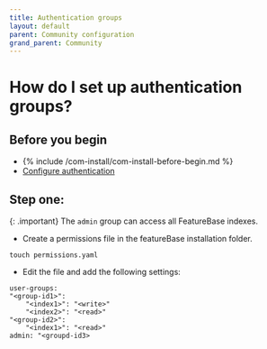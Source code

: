 ```yaml
---
title: Authentication groups
layout: default
parent: Community configuration
grand_parent: Community
---
```


# How do I set up authentication groups?



## Before you begin

* {% include /com-install/com-install-before-begin.md %}
* [Configure authentication](/docs/community/com-config-auth/com-config-tls-auth)

## Step one:

{: .important}
The `admin` group can access all FeatureBase indexes.

* Create a permissions file in the featureBase installation folder.

```
touch permissions.yaml
```

* Edit the file and add the following settings:

```
user-groups:
"<group-id1>":
    "<index1>": "<write>"
    "<index2>": "<read>"
"<group-id2>":
    "<index1>": "<read>"
admin: "<groupd-id3>
```
